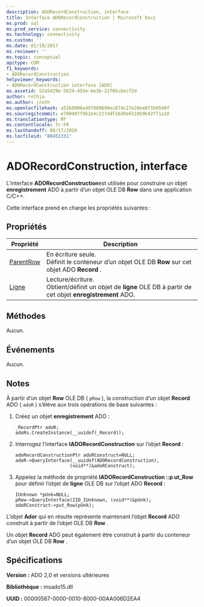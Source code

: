 ```yaml
---
description: ADORecordConstruction, interface
title: Interface ADORecordConstruction | Microsoft Docs
ms.prod: sql
ms.prod_service: connectivity
ms.technology: connectivity
ms.custom: ''
ms.date: 01/19/2017
ms.reviewer: ''
ms.topic: conceptual
apitype: COM
f1_keywords:
- ADORecordConstruction
helpviewer_keywords:
- ADORecordConstruction interface [ADO]
ms.assetid: 52a5429e-5829-455e-be3b-31f05cbecf2d
author: rothja
ms.author: jroth
ms.openlocfilehash: a52b8006ed97809690ec874c27e20ee8f1b05d0f
ms.sourcegitcommit: e700497f962e4c2274df16d9e651059b42ff1a10
ms.translationtype: MT
ms.contentlocale: fr-FR
ms.lasthandoff: 08/17/2020
ms.locfileid: "88451331"
---
```

# <a name="adorecordconstruction-interface"></a>ADORecordConstruction, interface
L’interface **ADORecordConstruction**est utilisée pour construire un objet **enregistrement** ADO à partir d’un objet OLE DB **Row** dans une application C/C++.  
  
 Cette interface prend en charge les propriétés suivantes :  
  
## <a name="properties"></a>Propriétés  
  
|Propriété|Description|  
|-|-|  
|[ParentRow](../../../ado/reference/ado-api/parentrow-property-ado.md)|En écriture seule.<br />Définit le conteneur d’un objet OLE DB **Row** sur cet objet ADO **Record** .|  
|[Ligne](../../../ado/reference/ado-api/row-property-ado.md)|Lecture/écriture.<br />Obtient/définit un objet de **ligne** OLE DB à partir de cet objet **enregistrement** ADO.|  
  
## <a name="methods"></a>Méthodes  
 Aucun.  
  
## <a name="events"></a>Événements  
 Aucun.  
  
## <a name="remarks"></a>Notes  
 À partir d’un objet **Row** OLE DB ( `pRow` ), la construction d’un objet **Record** ADO ( `adoR` ) s’élève aux trois opérations de base suivantes :  
  
1.  Créez un objet **enregistrement** ADO :  
  
    ```  
    _RecordPtr adoR;  
    adoRs.CreateInstance(__uuidof(_Record));  
    ```  
  
2.  Interrogez l’interface **IADORecordConstruction** sur l’objet **Record** :  
  
    ```  
    adoRecordConstructionPtr adoRConstruct=NULL;  
    adoR->QueryInterface(__uuidof(ADORecordConstruction),  
                        (void**)&adoRConstruct);  
    ```  
  
3.  Appelez la méthode de propriété **IADORecordConstruction ::p ut_Row** pour définir l’objet de **ligne** OLE DB sur l’objet ADO **Record** :  
  
    ```  
    IUnknown *pUnk=NULL;  
    pRow->QueryInterface(IID_IUnknown, (void**)&pUnk);  
    adoRConstruct->put_Row(pUnk);  
    ```  
  
 L’objet **Ador** qui en résulte représente maintenant l’objet **Record** ADO construit à partir de l’objet OLE DB **Row** .  
  
 Un objet **Record** ADO peut également être construit à partir du conteneur d’un objet OLE DB **Row** .  
  
## <a name="requirements"></a>Spécifications  
 **Version :** ADO 2,0 et versions ultérieures  
  
 **Bibliothèque :** msado15.dll  
  
 **UUID :** 00000567-0000-0010-8000-00AA006D2EA4
